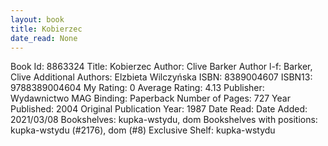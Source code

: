 ```yaml
---
layout: book
title: Kobierzec
date_read: None
---
```


Book Id: 8863324
Title: Kobierzec
Author: Clive Barker
Author l-f: Barker, Clive
Additional Authors: Elzbieta Wilczyńska
ISBN: 8389004607
ISBN13: 9788389004604
My Rating: 0
Average Rating: 4.13
Publisher: Wydawnictwo MAG
Binding: Paperback
Number of Pages: 727
Year Published: 2004
Original Publication Year: 1987
Date Read: 
Date Added: 2021/03/08
Bookshelves: kupka-wstydu, dom
Bookshelves with positions: kupka-wstydu (#2176), dom (#8)
Exclusive Shelf: kupka-wstydu

